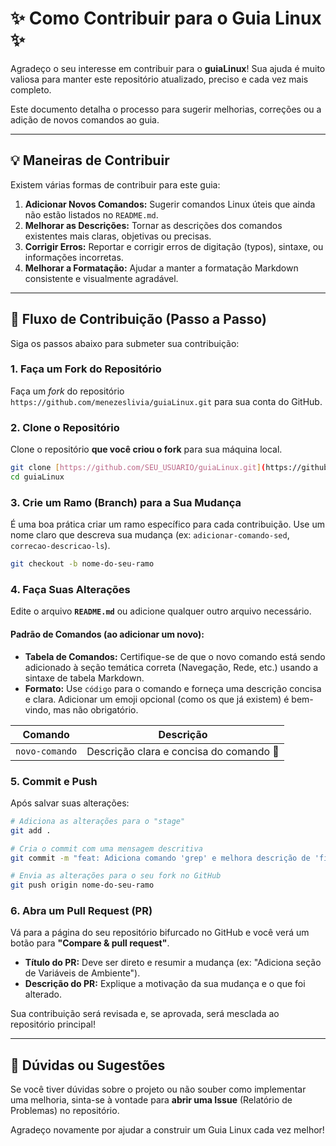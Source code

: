 # ✨ Como Contribuir para o Guia Linux ✨

Agradeço o seu interesse em contribuir para o **guiaLinux**! Sua ajuda é muito valiosa para manter este repositório atualizado, preciso e cada vez mais completo.

Este documento detalha o processo para sugerir melhorias, correções ou a adição de novos comandos ao guia.

---

## 💡 Maneiras de Contribuir

Existem várias formas de contribuir para este guia:

1.  **Adicionar Novos Comandos:** Sugerir comandos Linux úteis que ainda não estão listados no `README.md`.
2.  **Melhorar as Descrições:** Tornar as descrições dos comandos existentes mais claras, objetivas ou precisas.
3.  **Corrigir Erros:** Reportar e corrigir erros de digitação (typos), sintaxe, ou informações incorretas.
4.  **Melhorar a Formatação:** Ajudar a manter a formatação Markdown consistente e visualmente agradável.

---

## 🚀 Fluxo de Contribuição (Passo a Passo)

Siga os passos abaixo para submeter sua contribuição:

### 1. Faça um Fork do Repositório

Faça um *fork* do repositório `https://github.com/menezeslivia/guiaLinux.git` para sua conta do GitHub.

### 2. Clone o Repositório

Clone o repositório **que você criou o fork** para sua máquina local.

```bash
git clone [https://github.com/SEU_USUARIO/guiaLinux.git](https://github.com/SEU_USUARIO/guiaLinux.git)
cd guiaLinux
````

### 3\. Crie um Ramo (Branch) para a Sua Mudança

É uma boa prática criar um ramo específico para cada contribuição. Use um nome claro que descreva sua mudança (ex: `adicionar-comando-sed`, `correcao-descricao-ls`).

```bash
git checkout -b nome-do-seu-ramo
```

### 4\. Faça Suas Alterações

Edite o arquivo **`README.md`** ou adicione qualquer outro arquivo necessário.

#### Padrão de Comandos (ao adicionar um novo):

  * **Tabela de Comandos:** Certifique-se de que o novo comando está sendo adicionado à seção temática correta (Navegação, Rede, etc.) usando a sintaxe de tabela Markdown.
  * **Formato:** Use `código` para o comando e forneça uma descrição concisa e clara. Adicionar um emoji opcional (como os que já existem) é bem-vindo, mas não obrigatório.

| Comando | Descrição |
|---------|-----------|
| `novo-comando` | Descrição clara e concisa do comando 🌟 |

### 5\. Commit e Push

Após salvar suas alterações:

```bash
# Adiciona as alterações para o "stage"
git add . 

# Cria o commit com uma mensagem descritiva
git commit -m "feat: Adiciona comando 'grep' e melhora descrição de 'find'"

# Envia as alterações para o seu fork no GitHub
git push origin nome-do-seu-ramo
```

### 6\. Abra um Pull Request (PR)

Vá para a página do seu repositório bifurcado no GitHub e você verá um botão para **"Compare & pull request"**.

  * **Título do PR:** Deve ser direto e resumir a mudança (ex: "Adiciona seção de Variáveis de Ambiente").
  * **Descrição do PR:** Explique a motivação da sua mudança e o que foi alterado.

Sua contribuição será revisada e, se aprovada, será mesclada ao repositório principal\!

-----

## 💬 Dúvidas ou Sugestões

Se você tiver dúvidas sobre o projeto ou não souber como implementar uma melhoria, sinta-se à vontade para **abrir uma Issue** (Relatório de Problemas) no repositório.

Agradeço novamente por ajudar a construir um Guia Linux cada vez melhor\!
